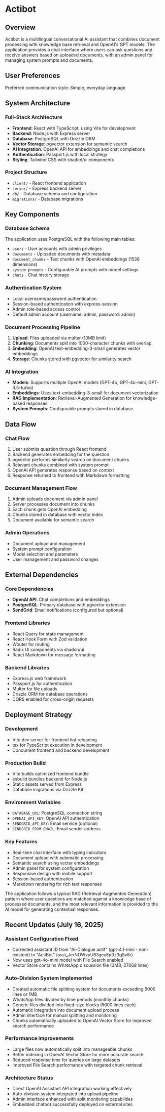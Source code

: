# Actibot

## Overview

Actibot is a multilingual conversational AI assistant that combines document processing with knowledge base retrieval and OpenAI's GPT models. The application provides a chat interface where users can ask questions and receive answers based on uploaded documents, with an admin panel for managing system prompts and documents.

## User Preferences

Preferred communication style: Simple, everyday language.

## System Architecture

### Full-Stack Architecture
- **Frontend**: React with TypeScript, using Vite for development
- **Backend**: Node.js with Express server
- **Database**: PostgreSQL with Drizzle ORM
- **Vector Storage**: pgvector extension for semantic search
- **AI Integration**: OpenAI API for embeddings and chat completions
- **Authentication**: Passport.js with local strategy
- **Styling**: Tailwind CSS with shadcn/ui components

### Project Structure
- `client/` - React frontend application
- `server/` - Express backend server
- `db/` - Database schema and configuration
- `migrations/` - Database migrations

## Key Components

### Database Schema
The application uses PostgreSQL with the following main tables:
- `users` - User accounts with admin privileges
- `documents` - Uploaded documents with metadata
- `document_chunks` - Text chunks with OpenAI embeddings (1536 dimensions)
- `system_prompts` - Configurable AI prompts with model settings
- `chats` - Chat history storage

### Authentication System
- Local username/password authentication
- Session-based authentication with express-session
- Admin role-based access control
- Default admin account (username: admin, password: admin)

### Document Processing Pipeline
1. **Upload**: Files uploaded via multer (10MB limit)
2. **Chunking**: Documents split into 1000-character chunks with overlap
3. **Embedding**: OpenAI text-embedding-3-small generates vector embeddings
4. **Storage**: Chunks stored with pgvector for similarity search

### AI Integration
- **Models**: Supports multiple OpenAI models (GPT-4o, GPT-4o-mini, GPT-3.5-turbo)
- **Embeddings**: Uses text-embedding-3-small for document vectorization
- **RAG Implementation**: Retrieval-Augmented Generation for knowledge-based responses
- **System Prompts**: Configurable prompts stored in database

## Data Flow

### Chat Flow
1. User submits question through React frontend
2. Backend generates embedding for the question
3. pgvector performs similarity search on document chunks
4. Relevant chunks combined with system prompt
5. OpenAI API generates response based on context
6. Response returned to frontend with Markdown formatting

### Document Management Flow
1. Admin uploads document via admin panel
2. Server processes document into chunks
3. Each chunk gets OpenAI embedding
4. Chunks stored in database with vector index
5. Document available for semantic search

### Admin Operations
- Document upload and management
- System prompt configuration
- Model selection and parameters
- User management and password changes

## External Dependencies

### Core Dependencies
- **OpenAI API**: Chat completions and embeddings
- **PostgreSQL**: Primary database with pgvector extension
- **SendGrid**: Email notifications (configured but optional)

### Frontend Libraries
- React Query for state management
- React Hook Form with Zod validation
- Wouter for routing
- Radix UI components via shadcn/ui
- React Markdown for message formatting

### Backend Libraries
- Express.js web framework
- Passport.js for authentication
- Multer for file uploads
- Drizzle ORM for database operations
- CORS enabled for cross-origin requests

## Deployment Strategy

### Development
- Vite dev server for frontend hot reloading
- tsx for TypeScript execution in development
- Concurrent frontend and backend development

### Production Build
- Vite builds optimized frontend bundle
- esbuild bundles backend for Node.js
- Static assets served from Express
- Database migrations via Drizzle Kit

### Environment Variables
- `DATABASE_URL`: PostgreSQL connection string
- `OPENAI_API_KEY`: OpenAI API authentication
- `SENDGRID_API_KEY`: Email service (optional)
- `SENDGRID_FROM_EMAIL`: Email sender address

### Key Features
- Real-time chat interface with typing indicators
- Document upload with automatic processing
- Semantic search using vector embeddings
- Admin panel for system configuration
- Responsive design with mobile support
- Session-based authentication
- Markdown rendering for rich text responses

The application follows a typical RAG (Retrieval-Augmented Generation) pattern where user questions are matched against a knowledge base of processed documents, and the most relevant information is provided to the AI model for generating contextual responses.

## Recent Updates (July 16, 2025)

### Assistant Configuration Fixed
- Corrected assistant ID from "AI-Dialogue actif" (gpt-4.1-mini - non-existent) to "ActiBot" (asst_JerNOWvyU63gex8p0z3gSv8r)
- Now uses gpt-4o-mini model with File Search enabled
- Vector Store contains WhatsApp discussion file (3MB, 27069 lines)

### Auto-Division System Implemented
- Created automatic file splitting system for documents exceeding 5000 lines or 1MB
- WhatsApp files divided by time periods (monthly chunks)
- Generic files divided into fixed-size blocks (5000 lines each)
- Automatic integration into document upload process
- Admin interface for manual splitting and monitoring
- Chunks automatically uploaded to OpenAI Vector Store for improved search performance

### Performance Improvements
- Large files now automatically split into manageable chunks
- Better indexing in OpenAI Vector Store for more accurate search
- Reduced response time for queries on large datasets
- Improved File Search performance with targeted chunk retrieval

### Architecture Status
- Direct OpenAI Assistant API integration working effectively
- Auto-division system integrated into upload pipeline
- Admin interface enhanced with split monitoring capabilities
- Embedded chatbot successfully deployed on external sites